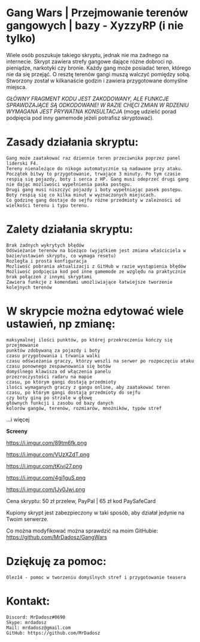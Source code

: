 **Gang Wars | Przejmowanie terenów gangowych | bazy  - XyzzyRP (i nie tylko)**
===========
 
Wiele osób poszukuje takiego skryptu, jednak nie ma żadnego na internecie. Skrypt zawiera strefy gangowe dające różne dobroci np. pieniądze, narkotyki czy bronie. Każdy gang może posiadać teren, którego nie da się przejąć. O resztę terenów gangi muszą walczyć pomiędzy sobą. Stworzony został w kilkanaście godzin i zawiera przygotowane domyślne miejsca.

*GŁÓWNY FRAGMENT KODU JEST ZAKODOWANY, ALE FUNKCJE SPRAWDZAJĄCE SĄ ODKODOWANE! W RAZIE CHĘCI ZMIAN W RDZENIU WYMAGANA JEST PRYWATNA KONSULTACJA* (mogę udzielić porad podpięcia pod inny gamemode jeżeli potrafisz skryptować).
 
**Zasady działania skryptu:**
===========
    Gang może zaatakować raz dziennie teren przeciwnika poprzez panel liderski F4.
    Tereny nienależące do nikogo automatycznie są nadawane przy ataku.
    Początek bitwy to przygotowanie, trwające 3 minuty. Po tym czasie respią się pojazdy, boty i serca z HP. Gang musi odeprzeć drugi gang nie dając możliwości wypełnienia paska postępu.
    Drugi gang musi niszczyć pojazdy i boty wypełniając pasek postępu.
    Boty respią się co kilka minut w wyznaczonych miejscach.
    Co godzinę gang dostaje do sejfu różne przedmioty w zależności od wielkości terenu i typu terenu.
 
**Zalety działania skryptu:**
===========
    Brak żadnych wykrytych błędów
    Odświeżanie terenów na bieżąco (wyjątkiem jest zmiana właściciela w bazie/ustawień skryptu, co wymaga resetu)
    Rozległa i prosta konfiguracja
    Mozliwość pobrania aktualizacji z GitHub w razie wystąpienia błędów
    Możliwość podpięcia kod pod inne gamemode ze względu na praktycznie brak połączeń z innymi skryptami
    Zawiera funkcje z komendami umożliwiające łatwiejsze tworzenie kolejnych terenów
 
 
**W skrypcie można edytować wiele ustawień, np zmianę:**
===========
    maksymalnej ilości punktów, po której przekroczeniu kończy się przejmowanie
    punktów zdobywaną za pojazdy i boty
    czasu przygotowania i trwania walki
    czasu odświeżania graczy, którzy weszli na serwer po rozpoczęciu ataku
    czasu ponownego zespawnowania się botów
    domyślnego klawisza od włączenia panelu
    przezroczystości radaru na mapie
    czasu, po którym gangi dostają przedmioty
    ilości wymaganych graczy z gangu online, aby zaatakować teren
    czasu, po którym gangi dostają przedmioty do sejfu
    czy boty giną po strzale w głowę
    głównych funkcji i zasobu od bazy danych
    kolorów gangów, terenów, rozmiarów, mnożników, typów stref
...i więcej
 
 **Screeny**
 
 https://i.imgur.com/89tm6fk.png 
 
 https://i.imgur.com/VUzXZdT.png 
 
 https://i.imgur.com/tKivj27.png 
 
 https://i.imgur.com/4gj1guS.png 
 
 https://i.imgur.com/IJy0Jwj.png 
 
 
 
Cena skryptu: 50 zł przelew, PayPal | 65 zł kod PaySafeCard

Kupiony skrypt jest zabezpieczony w taki sposób, aby działał jedynie na Twoim serwerze.

Co można modyfikować można sprawdzić na moim GitHubie: https://github.com/MrDadosz/GangWars

**Dziękuję za pomoc:**
===========
	Olez14 - pomoc w tworzeniu domyślnych stref i przygotowanie teasera

**Kontakt:**
===========
    Discord: MrDadosz#0690
    Skype: mrdadosz
    Mail: mrdadosz@gmail.com
	GitHub: https://github.com/MrDadosz
